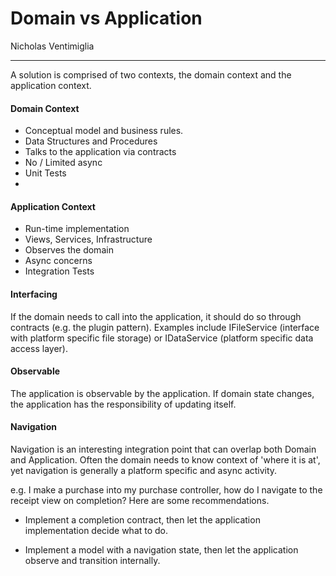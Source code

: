 # Domain vs Application
Nicholas Ventimiglia
___

A solution is comprised of two contexts, the domain context and the application context.

#### Domain Context
- Conceptual model and business rules. 
- Data Structures and Procedures
- Talks to the application via contracts
- No / Limited async
- Unit Tests
- 
#### Application Context
- Run-time implementation
- Views, Services, Infrastructure
- Observes the domain
- Async concerns
- Integration Tests

#### Interfacing
If the domain needs to call into the application, it should do so through contracts (e.g. the plugin pattern). Examples include IFileService (interface with platform specific file storage) or IDataService (platform specific data access layer).

#### Observable
The application is observable by the application. If domain state changes, the application has the responsibility of updating itself.

#### Navigation
Navigation is an interesting integration point that can overlap both Domain and Application. Often the domain needs to know context of 'where it is at', yet navigation is generally a platform specific and async activity.

e.g. I make a purchase into my purchase controller, how do I navigate to the receipt view on completion? Here are some recommendations.

- Implement a completion contract, then let the application implementation decide what to do. 

- Implement a model with a navigation state, then let the application observe and transition internally.
